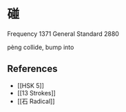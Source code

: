 # 碰
Frequency 1371
General Standard 2880

pèng
collide, bump into

## References
- [[HSK 5]]
- [[13 Strokes]]
- [[石 Radical]]